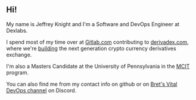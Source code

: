 ## Hi!

My name is Jeffrey Knight and I'm a Software and DevOps Engineer at Dexlabs. 

I spend most of my time over at [Gitlab.com](gitlab.com/jeffrey.knight) contributing to [derivadex.com](derivadex.com/), where we're [building](medium.com/derivadex) the next generation crypto currency derivatives exchange.

I'm also a Masters Candidate at the University of Pennsylvania in the [MCIT](https://gradadm.seas.upenn.edu/masters/computer-and-information-technology-mcit-online/) program.

You can also find me from my contact info on github or on [Bret's Vital DevOps channel](https://devops.fan/) on Discord.

